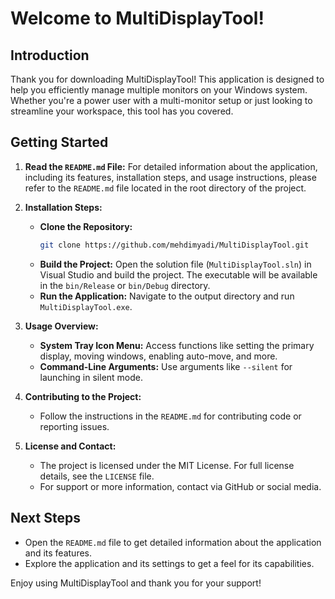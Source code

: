 ﻿# Welcome to MultiDisplayTool!

## Introduction

Thank you for downloading MultiDisplayTool! This application is designed to help you efficiently manage multiple monitors on your Windows system. Whether you're a power user with a multi-monitor setup or just looking to streamline your workspace, this tool has you covered.

## Getting Started

1. **Read the `README.md` File:** For detailed information about the application, including its features, installation steps, and usage instructions, please refer to the `README.md` file located in the root directory of the project.

2. **Installation Steps:**
   - **Clone the Repository:**
     ```bash
     git clone https://github.com/mehdimyadi/MultiDisplayTool.git
     ```
   - **Build the Project:** Open the solution file (`MultiDisplayTool.sln`) in Visual Studio and build the project. The executable will be available in the `bin/Release` or `bin/Debug` directory.
   - **Run the Application:** Navigate to the output directory and run `MultiDisplayTool.exe`.

3. **Usage Overview:** 
   - **System Tray Icon Menu:** Access functions like setting the primary display, moving windows, enabling auto-move, and more.
   - **Command-Line Arguments:** Use arguments like `--silent` for launching in silent mode.

4. **Contributing to the Project:**
   - Follow the instructions in the `README.md` for contributing code or reporting issues.

5. **License and Contact:**
   - The project is licensed under the MIT License. For full license details, see the `LICENSE` file.
   - For support or more information, contact via GitHub or social media.

## Next Steps

- Open the `README.md` file to get detailed information about the application and its features.
- Explore the application and its settings to get a feel for its capabilities.

Enjoy using MultiDisplayTool and thank you for your support!

